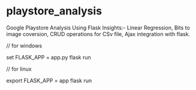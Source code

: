 # playstore_analysis 
Google Playstore Analysis Using Flask
Insights:-
Linear Regression, Bits to image coversion, CRUD operations for CSv file, Ajax integration with flask.


// for windows 

set FLASK_APP = app.py
flask run


// for linux 

export FLASK_APP = app
flask run

